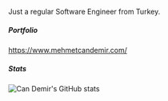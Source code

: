 Just a regular Software Engineer from Turkey.

##### Portfolio
https://www.mehmetcandemir.com/

##### Stats 
![Can Demir's GitHub stats](https://github-readme-stats.vercel.app/api?username=mcandemir&show_icons=true&theme=radical\&rank_icon=percentile)


